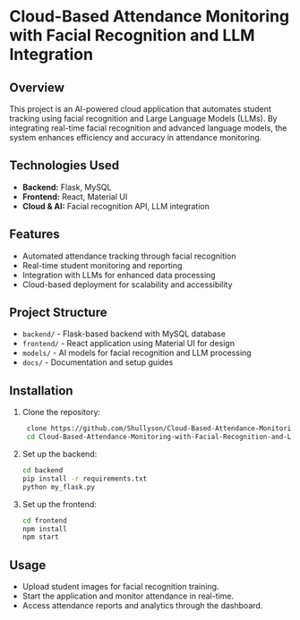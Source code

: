 # Cloud-Based Attendance Monitoring with Facial Recognition and LLM Integration

## Overview
This project is an AI-powered cloud application that automates student tracking using facial recognition and Large Language Models (LLMs). By integrating real-time facial recognition and advanced language models, the system enhances efficiency and accuracy in attendance monitoring.

## Technologies Used
- **Backend:** Flask, MySQL
- **Frontend:** React, Material UI
- **Cloud & AI:** Facial recognition API, LLM integration

## Features
- Automated attendance tracking through facial recognition
- Real-time student monitoring and reporting
- Integration with LLMs for enhanced data processing
- Cloud-based deployment for scalability and accessibility

## Project Structure
- `backend/` - Flask-based backend with MySQL database
- `frontend/` - React application using Material UI for design
- `models/` - AI models for facial recognition and LLM processing
- `docs/` - Documentation and setup guides

## Installation
1. Clone the repository:
   ```sh
    clone https://github.com/Shullyson/Cloud-Based-Attendance-Monitoring-with-Facial-Recognition-and-LLM-Integration.git
    cd Cloud-Based-Attendance-Monitoring-with-Facial-Recognition-and-LLM-Integration
   ```
2. Set up the backend:
   ```sh
   cd backend
   pip install -r requirements.txt
   python my_flask.py
   ```
3. Set up the frontend:
   ```sh
   cd frontend
   npm install
   npm start
   ```

## Usage
- Upload student images for facial recognition training.
- Start the application and monitor attendance in real-time.
- Access attendance reports and analytics through the dashboard.

